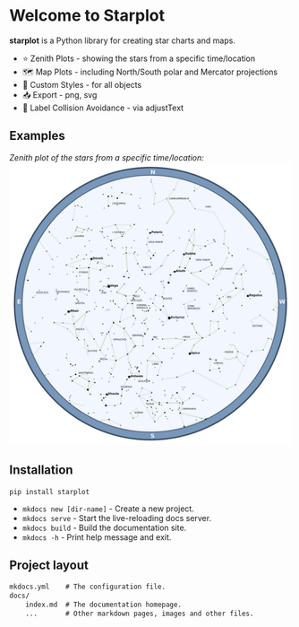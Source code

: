 # Welcome to Starplot

**starplot** is a Python library for creating star charts and maps.

- ⭐ Zenith Plots - showing the stars from a specific time/location
- 🗺️ Map Plots - including North/South polar and Mercator projections
- 🎨 Custom Styles - for all objects
- 📥 Export - png, svg
- 🧭 Label Collision Avoidance - via adjustText

## Examples
*Zenith plot of the stars from a specific time/location:*
![starchart-blue](images/starchart-blue.png)

## Installation

```shell
pip install starplot
```

* `mkdocs new [dir-name]` - Create a new project.
* `mkdocs serve` - Start the live-reloading docs server.
* `mkdocs build` - Build the documentation site.
* `mkdocs -h` - Print help message and exit.

## Project layout

    mkdocs.yml    # The configuration file.
    docs/
        index.md  # The documentation homepage.
        ...       # Other markdown pages, images and other files.
